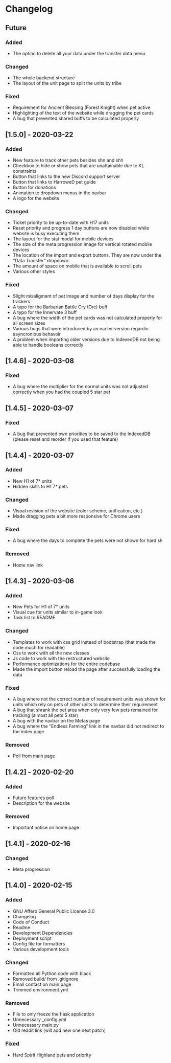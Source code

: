 # Changelog

## Future
### Added
- The option to delete all your data under the transfer data menu

### Changed
- The whole backend structure
- The layout of the unit page to split the units by tribe

### Fixed
- Requirement for Ancient Blessing (Forest Knight) when pet active
- Highlighting of the text of the website while dragging the pet cards
- A bug that prevented shared buffs to be calculated properly

## [1.5.0] - 2020-03-22
### Added
- New feature to track other pets besides shn and shh
- Checkbox to hide or show pets that are unattainable due to KL constraints
- Button that links to the new Discord support server
- Button that links to HarroweD pet guide
- Button for donations
- Animation to dropdown menus in the navbar
- A logo for the website

### Changed
- Ticket priority to be up-to-date with H17 units
- Reset priority and progress 1 day buttons are now disabled while website is busy executing them
- The layout for the stat modal for mobile devices
- The size of the meta progression image for vertical rotated mobile devices
- The location of the import and export buttons. They are now under the "Data Transfer" dropdown.
- The amount of space on mobile that is available to scroll pets
- Various other styles

### Fixed
- Slight misaligment of pet image and number of days display for the trackers
- A typo for the Barbarian Battle Cry (Orc) buff
- A typo for the Innervate 3 buff
- A bug where the width of the pet cards was not calculated properly for all screen sizes
- Various bugs that were introduced by an earlier version regardin asyncronious behavoir
- A problem when importing older versions due to IndexedDB not being able to handle booleans correctly

## [1.4.6] - 2020-03-08
### Fixed
- A bug where the multiplier for the normal units was not adjusted correctly when you had the coupled 5 star pet

## [1.4.5] - 2020-03-07
### Fixed
- A bug that prevented own priorities to be saved to the IndexedDB (please reset and reorder if you used that feature)

## [1.4.4] - 2020-03-07
### Added
- New H1 of 7* units
- Hidden skills to H1 7* pets

### Changed
- Visual revision of the website (color scheme, unification, etc.)
- Made dragging pets a bit more responsive for Chrome users

### Fixed
- A bug where the days to complete the pets were not shown for hard sh

### Removed
- Home nav link

## [1.4.3] - 2020-03-06
### Added
- New Pets for H1 of 7* units
- Visual cue for units similar to in-game look
- Task list to README

### Changed
- Templates to work with css grid instead of bootstrap (that made the code much for readable)
- Css to work with all the new classes
- Js code to work with the restructured website
- Performance optimizations for the entire codebase
- Made the import button reload the page after successfully loading the data

### Fixed
- A bug where not the correct number of requirement units was shown for units which rely on pets of
other units to determine their requirement
- A bug that shrank the pet area when only very few pets remained for tracking (almost all pets 5 star)
- A bug with the navbar on the Metas page
- A bug where the "Endless Farming" link in the navbar did not redirect to the index page

### Removed
- Poll from main page

## [1.4.2] - 2020-02-20
### Added
- Future features poll
- Description for the website

### Removed
- Important notice on home page

## [1.4.1] - 2020-02-16
### Changed
- Meta progression

## [1.4.0] - 2020-02-15
### Added
- GNU Affero General Public License 3.0
- Changelog
- Code of Conduct
- Readme
- Development Dependencies
- Deployment script
- Config file for formatters
- Various development tools

### Changed
- Formatted all Python code with black
- Removed build/ from .gitignore
- Email contact on main page
- Trimmed environment.yml

### Removed
- File to only freeze the flask application
- Unnecessary _config.yml
- Unnecessary main.py
- Old reddit link (will add new one next patch)

### Fixed
- Hard Spirit Highland pets and priority
